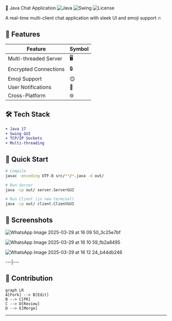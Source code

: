 💬 Java Chat Application 
![Java](https://img.shields.io/badge/Java-17-blue?logo=java)
![Swing](https://img.shields.io/badge/GUI-Swing-orange)
![License](https://img.shields.io/badge/License-MIT-green)

A real-time multi-client chat application with sleek UI and emoji support 🔥

## 🌟 Features
| Feature | Symbol |
|---------|--------|
| Multi-threaded Server | 🖥️ |
| Encrypted Connections | 🔒 |
| Emoji Support | 😊 |
| User Notifications | 🔔 |
| Cross-Platform | 🌐 |

## 🛠️ Tech Stack
```diff
+ Java 17
+ Swing GUI
+ TCP/IP Sockets
+ Multi-threading
```

## 🚀 Quick Start
```bash
# Compile
javac -encoding UTF-8 src/**/*.java -d out/

# Run Server
java -cp out/ server.ServerGUI

# Run Client (in new terminal)
java -cp out/ client.ClientGUI
```

## 📸 Screenshots
![WhatsApp Image 2025-03-29 at 16 09 50_3c25e7bf](https://github.com/user-attachments/assets/61db856f-db5e-46e5-973c-9f47bf3275f4)


![WhatsApp Image 2025-03-29 at 16 10 59_fb2a8495](https://github.com/user-attachments/assets/8012bb3b-01dd-4c3f-af1e-374a1b85b0d0)


![WhatsApp Image 2025-03-29 at 16 12 24_b44db246](https://github.com/user-attachments/assets/fe458e48-a8df-46fa-be63-b73ab828e830)

---|---

## 🌈 Contribution
```mermaid
graph LR
A[Fork] --> B[Edit]
B --> C[PR]
C --> D[Review]
D --> E[Merge]
```


---
